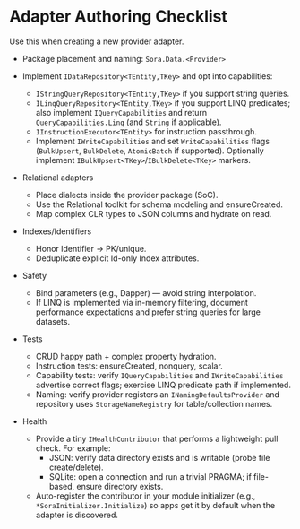 # Adapter Authoring Checklist

Use this when creating a new provider adapter.

- Package placement and naming: `Sora.Data.<Provider>`
- Implement `IDataRepository<TEntity,TKey>` and opt into capabilities:
  - `IStringQueryRepository<TEntity,TKey>` if you support string queries.
  - `ILinqQueryRepository<TEntity,TKey>` if you support LINQ predicates; also implement `IQueryCapabilities` and return `QueryCapabilities.Linq` (and `String` if applicable).
  - `IInstructionExecutor<TEntity>` for instruction passthrough.
  - Implement `IWriteCapabilities` and set `WriteCapabilities` flags (`BulkUpsert`, `BulkDelete`, `AtomicBatch` if supported). Optionally implement `IBulkUpsert<TKey>`/`IBulkDelete<TKey>` markers.
- Relational adapters
  - Place dialects inside the provider package (SoC).
  - Use the Relational toolkit for schema modeling and ensureCreated.
  - Map complex CLR types to JSON columns and hydrate on read.
- Indexes/Identifiers
  - Honor Identifier → PK/unique.
  - Deduplicate explicit Id-only Index attributes.
- Safety
  - Bind parameters (e.g., Dapper) — avoid string interpolation.
  - If LINQ is implemented via in-memory filtering, document performance expectations and prefer string queries for large datasets.
- Tests
  - CRUD happy path + complex property hydration.
  - Instruction tests: ensureCreated, nonquery, scalar.
  - Capability tests: verify `IQueryCapabilities` and `IWriteCapabilities` advertise correct flags; exercise LINQ predicate path if implemented.
  - Naming: verify provider registers an `INamingDefaultsProvider` and repository uses `StorageNameRegistry` for table/collection names.
  
- Health
  - Provide a tiny `IHealthContributor` that performs a lightweight pull check. For example:
    - JSON: verify data directory exists and is writable (probe file create/delete).
    - SQLite: open a connection and run a trivial PRAGMA; if file-based, ensure directory exists.
  - Auto-register the contributor in your module initializer (e.g., `*SoraInitializer.Initialize`) so apps get it by default when the adapter is discovered.
